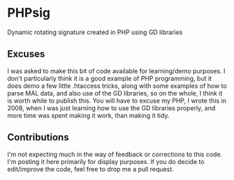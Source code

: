 PHPsig
======

Dynamic rotating signature created in PHP using GD libraries

Excuses
-----------
I was asked to make this bit of code available for learning/demo purposes.
I don't particularly think it is a good example of PHP programming, but it does demo a few little .htaccess tricks, along with some examples of how to parse MAL data, and also use of the GD libraries, so on the whole, I think it is worth while to publish this.
You will have to excuse my PHP, I wrote this in 2008, when I was just learning how to use the GD libraries properly, and more time was spent making it work, than making it tidy.

Contributions
-----------
I'm not expecting much in the way of feedback or corrections to this code.  I'm posting it here primarily for display purposes.  If you do decide to edit/improve the code, feel free to drop me a pull request.